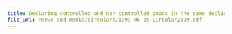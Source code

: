 ```yaml
---
title: Declaring controlled and non-controlled goods in the same declaration
file_url: /news-and-media/circulars/1999-06-25-Circular2399.pdf
---
```

